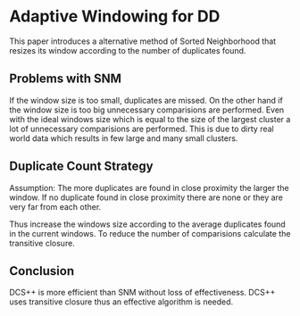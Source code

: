 # Adaptive Windowing for DD

This paper introduces a alternative method of Sorted Neighborhood that resizes
its window according to the number of duplicates found.

## Problems with SNM

If the window size is too small, duplicates are missed. On the other hand if the
window size is too big unnecessary comparisions are performed. Even with the
ideal windows size which is equal to the size of the largest cluster a lot of
unnecessary comparisions are performed. This is due to dirty real world data
which results in few large and many small clusters.

## Duplicate Count Strategy

Assumption: The more duplicates are found in close proximity the larger the
window. If no duplicate found in close proximity there are none or they are very
far from each other.

Thus increase the windows size according to the average duplicates found in the
current windows. To reduce the number of comparisions calculate the transitive
closure.

## Conclusion

DCS++ is more efficient than SNM without loss of effectiveness. DCS++ uses
transitive closure thus an effective algorithm is needed.

